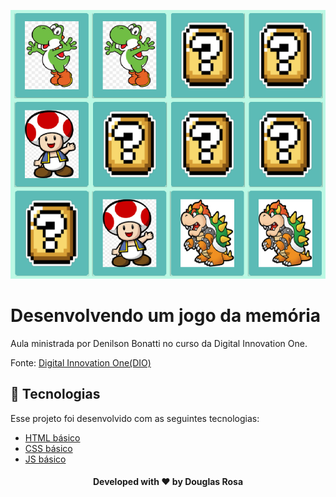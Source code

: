 <p align="center">
  <img src='img/game.png'/>
</p>

# Desenvolvendo um jogo da memória

Aula ministrada por Denilson Bonatti no curso da Digital Innovation One.

Fonte:
[Digital Innovation One(DIO)](https://digitalinnovation.one/)

## 🚀 Tecnologias

Esse projeto foi desenvolvido com as seguintes tecnologias:

* [HTML básico](https://www.w3schools.com/html/)
* [CSS básico](https://developer.mozilla.org/pt-BR/docs/Web/CSS)
* [JS básico](https://jquery.com)

<h4 align="center">
    Developed with ❤️ by <b>Douglas Rosa</b>
</h4>
